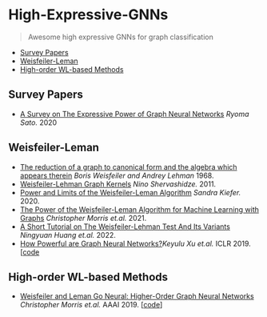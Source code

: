 # High-Expressive-GNNs

> Awesome high expressive GNNs for graph classification

- [Survey Papers](#survey-papers)
- [Weisfeiler-Leman](#weisfeiler-leman)
- [High-order WL-based Methods](#high-order-WL-based-methods)



## Survey Papers
- [A Survey on The Expressive Power of Graph Neural Networks](https://arxiv.org/pdf/2003.04078.pdf) *Ryoma Sato.* 2020

## Weisfeiler-Leman
- [The reduction of a graph to canonical form and the algebra which appears therein](https://www.iti.zcu.cz/wl2018/pdf/wl_paper_translation.pdf) *Boris Weisfeiler and Andrey Lehman* 1968.
- [Weisfeiler-Lehman Graph Kernels](https://www.jmlr.org/papers/volume12/shervashidze11a/shervashidze11a.pdf) *Nino Shervashidze.* 2011.
- [Power and Limits of the Weisfeiler-Leman Algorithm](https://publications.rwth-aachen.de/record/785831/files/785831.pdf) *Sandra Kiefer.* 2020.
- [The Power of the Weisfeiler-Leman Algorithm for Machine Learning with Graphs](https://arxiv.org/pdf/2105.05911.pdf) *Christopher Morris et.al.* 2021.
- [A Short Tutorial on The Weisfeiler-Lehman Test And Its Variants](https://arxiv.org/pdf/2201.07083.pdf) *Ningyuan Huang et.al.* 2022.
- [How Powerful are Graph Neural Networks?](https://openreview.net/pdf?id=ryGs6iA5Km)*Keyulu Xu et.al.* ICLR 2019.[[code](https://github.com/weihua916/powerful-gnns)


## High-order WL-based Methods
- [Weisfeiler and Leman Go Neural: Higher-Order Graph Neural Networks](https://ojs.aaai.org/index.php/AAAI/article/view/4384) *Christopher Morris et.al.* AAAI 2019. [[code](https://github.com/chrsmrrs/k-gnn)]



